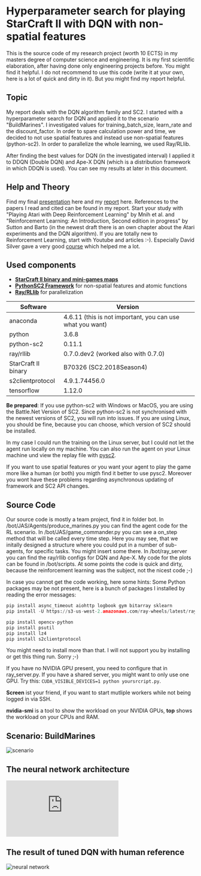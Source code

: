 # Hyperparameter search for playing StarCraft II with DQN with non-spatial features
This is the source code of my research project (worth 10 ECTS) in my masters degree of computer science and engineering. It is my first scientific elaboration, after having done only engineering projects before. You might find it helpful. I do not recommend to use this code (write it at your own, here is a lot of quick and dirty in it). But you might find my report helpful.

## Topic

My report deals with the DQN algorithm family and SC2. I started with a hyperparameter search for DQN and applied it to the scenario "BuildMarines". I investigated values for training_batch_size, learn_rate and the discount_factor. In order to spare calculation power and time, we decided to not use spatial features and instead use non-spatial features (python-sc2). In order to parallelize the whole learning, we used Ray/RLlib. 

After finding the best values for DQN (in the investigated interval) I applied it to DDQN (Double DQN) and Ape-X DQN (which is a distribution framework in which DDQN is used). You can see my results at later in this document. 

## Help and Theory 

Find my final [presentation](https://github.com/shufflebyte/sc2_dqn/doc/sc2_dqn_presentation.pdf) here and my [report](https://github.com/shufflebyte/sc2_dqn/doc/sc2_dqn_report.pdf) here. References to the papers I read and cited can be found in my report. Start your study with "Playing Atari with Deep Reinforcement Learning" by Mnih et al. and "Reinforcement Learning: An Introduction, Second edition in progress" by Sutton and Barto (in the newest draft there is an own chapter about the Atari experiments and the DQN algorithm). If you are totally new to Reinforcement Learning, start with Youtube and articles :-). Especially David Silver gave a very good [course](https://www.youtube.com/watch?v=2pWv7GOvuf0&list=PLqYmG7hTraZDM-OYHWgPebj2MfCFzFObQ) which helped me a lot. 

## Used components
* [**StarCraft II binary and mini-games maps** ](https://github.com/Blizzard/s2client-proto#downloads)
* [**PythonSC2 Framework**](https://github.com/Dentosal/python-sc2) for non-spatial features and atomic functions 
* [**Ray/RLlib**](https://github.com/ray-project/ray/tree/master/rllib) for parallelization

| Software            | Version                                                   |
| ------------------- | --------------------------------------------------------- |
| anaconda            | 4.6.11 (this is not important, you can use what you want) |
| python              | 3.6.8                                                     |
| python-sc2          | 0.11.1                                                    |
| ray/rllib           | 0.7.0.dev2 (worked also with 0.7.0)                       |
| StarCraft II binary | B70326 (SC2.2018Season4)                                  |
| s2clientprotocol    | 4.9.1.74456.0                                             |
| tensorflow          | 1.12.0                                                    |

**Be prepared**: If you use python-sc2 with Windows or MacOS, you are using the Battle.Net Version of SC2. Since python-sc2 is not synchronised with the newest versions of SC2, you will run into issues. If you are using Linux, you should be fine, because you can choose, which version of SC2 should be installed. 

In my case I could run the training on the Linux server, but I could not let the agent run locally on my machine. You can also run the agent on your Linux machine und view the replay file with [pysc2](https://github.com/deepmind/pysc2). 

If you want to use spatial features or you want your agent to play the game more like a human (or both) you migth find it better to use pysc2. Moreover you wont have these problems regarding asynchronous updating of framework and SC2 API changes. 

## Source Code

Our source code is mostly a team project, find it in folder bot. In /bot/JAS/Agents/produce_marines.py you can find the agent code for the RL scenario. In /bot/JAS/game_commander.py you can see a on_step method that will be called every time step. Here you may see, that we initally designed a structure where you could put in a number of sub-agents, for specific tasks. You might insert some there. In /bot/ray_server you can find the ray/rllib configs for DQN and Ape-X. My code for the plots can be found in /bot/scripts. At some points the code is quick and dirty, because the reinforcement learning was the subject, not the nicest code ;-)

In case you cannot get the code working, here some hints: Some Python packages may be not present, here is a bunch of packages I installed by reading the error messages: 

```python
pip install async_timeout aiohttp logbook gym bitarray sklearn
pip install -U https://s3-us-west-2.amazonaws.com/ray-wheels/latest/ray-0.7.0.dev2-cp36-cp36m-manylinux1_x86_64.whl

pip install opencv-python
pip install psutil
pip install lz4
pip install s2clientprotocol
```

You might need to install more than that. I will not support you by installing or get this thing run. Sorry ;-) 

If you have no NVIDIA GPU present, you need to configure that in ray_server.py. If you have a shared server, you might want to only use one GPU. Try this: ```CUDA_VISIBLE_DEVICES=1 python yoursrcript.py```.

**Screen** ist your friend, if you want to start mutliple workers while not being logged in via SSH. 

**nvidia-smi** is a tool to show the workload on your NVIDIA GPUs, **top** shows the workload on your CPUs and RAM. 

## Scenario: BuildMarines
![scenario](https://github.com/shufflebyte/sc2_dqn/doc/scenario_snipped.png "Scenario BuildMarines")


## The neural network architecture
![neural network](https://github.com/shufflebyte/sc2_dqn/doc/neural_network.pdf "Neural Netowork")

## The result of tuned DQN with human reference
![neural network](https://github.com/shufflebyte/sc2_dqn/doc/dqn_result.png "Result of tuned DQN")
